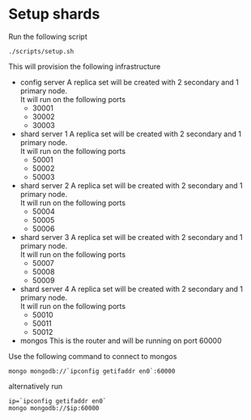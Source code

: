 # Setup shards

Run the following script

```
./scripts/setup.sh
```

This will provision the following infrastructure

-   config server
    A replica set will be created with 2 secondary and 1 primary node. <br />
    It will run on the following ports
    -   30001
    -   30002
    -   30003
-   shard server 1
    A replica set will be created with 2 secondary and 1 primary node. <br />
    It will run on the following ports
    -   50001
    -   50002
    -   50003
-   shard server 2
    A replica set will be created with 2 secondary and 1 primary node. <br />
    It will run on the following ports
    -   50004
    -   50005
    -   50006
-   shard server 3
    A replica set will be created with 2 secondary and 1 primary node. <br />
    It will run on the following ports
    -   50007
    -   50008
    -   50009
-   shard server 4
    A replica set will be created with 2 secondary and 1 primary node. <br />
    It will run on the following ports
    -   50010
    -   50011
    -   50012
-   mongos
    This is the router and will be running on port 60000

Use the following command to connect to mongos

```
mongo mongodb://`ipconfig getifaddr en0`:60000
```

alternatively run

```
ip=`ipconfig getifaddr en0`
mongo mongodb://$ip:60000
```
